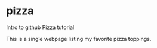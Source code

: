 # pizza
Intro to github Pizza tutorial

This is a single webpage listing my favorite pizza toppings.
